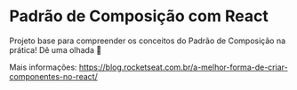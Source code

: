 # Padrão de Composição com React

Projeto base para compreender os conceitos do Padrão de Composição na prática! Dê uma olhada 💪

Mais informações:
https://blog.rocketseat.com.br/a-melhor-forma-de-criar-componentes-no-react/
